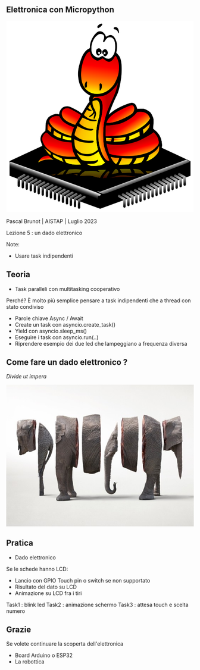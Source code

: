 [comment]: # (This presentation was made with markdown-slides)
[comment]: # (This is a CommonMark compliant comment. It will not be included in the presentation.)
[comment]: # (Compile this presentation with the command below)
[comment]: # (mdslides elettronica_micropython.md --include media)

[comment]: # (THEME = league)
[comment]: # (CODE_THEME = base16/zenburn)
[comment]: # (controls: true)
[comment]: # (keyboard: true)
[comment]: # (markdown: { smartypants: true })
[comment]: # (hash: false)
[comment]: # (respondToHashChanges: false)
[comment]: # (slideNumber: true)

<style>
.reveal h1 { font-size: 2.5em; }
</style>
<style type="text/css">
    :root {
        --r-main-font-size: 32px;
    }
</style>

## Elettronica con Micropython

![Micropython logo](media/micropython-logo.svg) <!-- .element: style="height:250px; max-width:200vw; image-rendering: crisp-edges;" -->

Pascal Brunot | AISTAP | Luglio 2023

Lezione 5 : un dado elettronico

Note:
- Usare task indipendenti

[comment]: # (!!!)

## Teoria
- Task paralleli con multitasking cooperativo

Perché? È molto più semplice pensare a task indipendenti che a thread con stato condiviso

- Parole chiave Async / Await
- Create un task con asyncio.create_task()
- Yield con asyncio.sleep_ms()
- Eseguire i task con asyncio.run(..)
- Riprendere esempio dei due led che lampeggiano a frequenza diversa

[comment]: # (!!!)

## Come fare un dado elettronico ?

_Divide ut impera_

![Elefante](media/divide_ut_impera.jpg)

[comment]: # (!!!)

## Pratica

- Dado elettronico

Se le schede hanno LCD:
- Lancio con GPIO Touch pin o switch se non supportato
- Risultato del dato su LCD
- Animazione su LCD fra i tiri

Task1 : blink led
Task2 : animazione schermo
Task3 : attesa touch e scelta numero

[comment]: # (!!!)

## Grazie

Se volete continuare la scoperta dell'elettronica

- Board Arduino o ESP32
- La robottica

